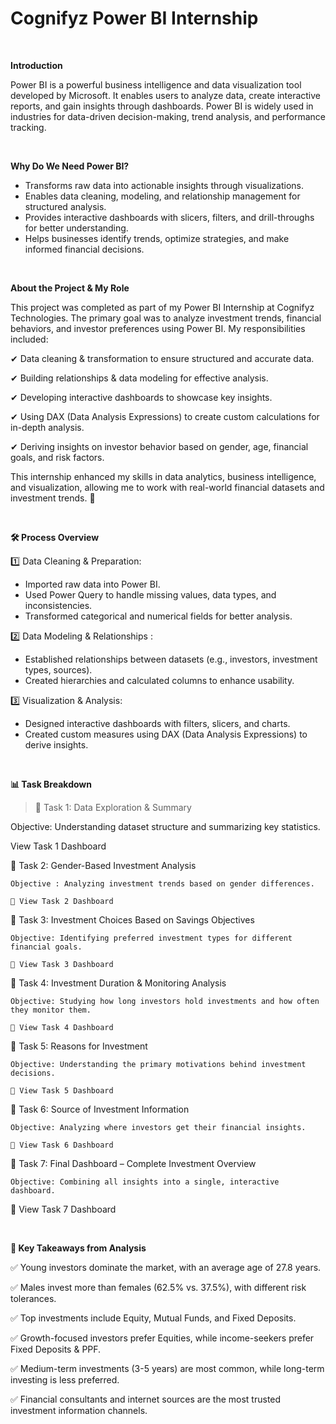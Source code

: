 # Cognifyz Power BI Internship

<br>

**Introduction**

Power BI is a powerful business intelligence and data visualization tool developed by Microsoft. It enables users to analyze data, create interactive reports, and gain insights through dashboards. Power BI is widely used in industries for data-driven decision-making, trend analysis, and performance tracking.


<br>

**Why Do We Need Power BI?**

* Transforms raw data into actionable insights through visualizations.
* Enables data cleaning, modeling, and relationship management for structured analysis.
* Provides interactive dashboards with slicers, filters, and drill-throughs for better understanding.
* Helps businesses identify trends, optimize strategies, and make informed financial decisions.

<br>

**About the Project & My Role**

This project was completed as part of my Power BI Internship at Cognifyz Technologies. The primary goal was to analyze investment trends, financial behaviors, and investor preferences using Power BI. My responsibilities included:

✔ Data cleaning & transformation to ensure structured and accurate data.

✔ Building relationships & data modeling for effective analysis.

✔ Developing interactive dashboards to showcase key insights.

✔ Using DAX (Data Analysis Expressions) to create custom calculations for in-depth analysis.

✔ Deriving insights on investor behavior based on gender, age, financial goals, and risk factors.

This internship enhanced my skills in data analytics, business intelligence, and visualization, allowing me to work with real-world financial datasets and investment trends. 🚀

<br>

**🛠 Process Overview**

1️⃣ Data Cleaning & Preparation:

* Imported raw data into Power BI.
* Used Power Query to handle missing values, data types, and inconsistencies.
* Transformed categorical and numerical fields for better analysis.
  
2️⃣ Data Modeling & Relationships :
* Established relationships between datasets (e.g., investors, investment types, sources).
* Created hierarchies and calculated columns to enhance usability.
  
3️⃣ Visualization & Analysis:
* Designed interactive dashboards with filters, slicers, and charts.
* Created custom measures using DAX (Data Analysis Expressions) to derive insights.

<br>

**📊 Task Breakdown**

> 🔹 Task 1: Data Exploration & Summary

Objective: Understanding dataset structure and summarizing key statistics.

View Task 1 Dashboard



🔹 Task 2: Gender-Based Investment Analysis

    Objective : Analyzing investment trends based on gender differences.

    🔗 View Task 2 Dashboard



🔹 Task 3: Investment Choices Based on Savings Objectives

    Objective: Identifying preferred investment types for different financial goals.

    🔗 View Task 3 Dashboard



🔹 Task 4: Investment Duration & Monitoring Analysis

    Objective: Studying how long investors hold investments and how often they monitor them.

    🔗 View Task 4 Dashboard



🔹 Task 5: Reasons for Investment

    Objective: Understanding the primary motivations behind investment decisions.

    🔗 View Task 5 Dashboard



🔹 Task 6: Source of Investment Information

    Objective: Analyzing where investors get their financial insights.

    🔗 View Task 6 Dashboard



🔹 Task 7: Final Dashboard – Complete Investment Overview

    Objective: Combining all insights into a single, interactive dashboard.

   🔗 View Task 7 Dashboard


<br>

**📌 Key Takeaways from Analysis**

✅ Young investors dominate the market, with an average age of 27.8 years.

✅ Males invest more than females (62.5% vs. 37.5%), with different risk tolerances.

✅ Top investments include Equity, Mutual Funds, and Fixed Deposits.

✅ Growth-focused investors prefer Equities, while income-seekers prefer Fixed Deposits & PPF.

✅ Medium-term investments (3-5 years) are most common, while long-term investing is less preferred.

✅ Financial consultants and internet sources are the most trusted investment information channels.
